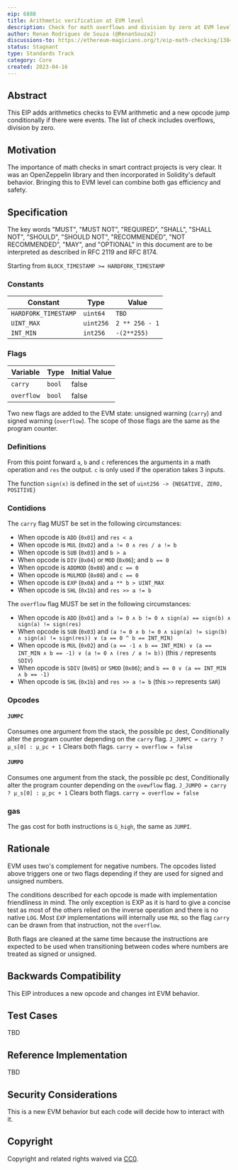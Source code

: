 ```yaml
---
eip: 6888
title: Arithmetic verification at EVM level
description: Check for math overflows and division by zero at EVM level
author: Renan Rodrigues de Souza (@RenanSouza2)
discussions-to: https://ethereum-magicians.org/t/eip-math-checking/13846
status: Stagnant
type: Standards Track
category: Core
created: 2023-04-16
---
```


## Abstract

This EIP adds arithmetics checks to EVM arithmetic and a new opcode jump conditionally if there were events. The list of check includes overflows, division by zero.

## Motivation

The importance of math checks in smart contract projects is very clear. It was an OpenZeppelin library and then incorporated in Solidity's default behavior. Bringing this to EVM level can combine both gas efficiency and safety.

## Specification

The key words "MUST", "MUST NOT", "REQUIRED", "SHALL", "SHALL NOT", "SHOULD", "SHOULD NOT", "RECOMMENDED", "NOT RECOMMENDED", "MAY", and "OPTIONAL" in this document are to be interpreted as described in RFC 2119 and RFC 8174.

Starting from `BLOCK_TIMESTAMP >= HARDFORK_TIMESTAMP`

### Constants

|     Constant         | Type      | Value     |
| -------------------- | --------- | --------- |
| `HARDFORK_TIMESTAMP` | `uint64`  | `TBD`     |
| `UINT_MAX`           | `uint256` | `2 ** 256 - 1` |
| `INT_MIN`            | `int256`  | `-(2**255)` |

### Flags

|     Variable        | Type      | Initial Value |
| ------------------- | --------- |:------------- |
| `carry`             | `bool`    | false         |
| `overflow`          | `bool`    | false         |

Two new flags are added to the EVM state: unsigned warning (`carry`) and signed warning (`overflow`). The scope of those flags are the same as the program counter.

### Definitions

From this point forward  `a`, `b` and `c` references the arguments in a math operation and `res` the output. `c` is only used if the operation takes 3 inputs.

The function `sign(x)` is defined in the set of `uint256 -> {NEGATIVE, ZERO, POSITIVE}`

### Contidions

The `carry` flag MUST be set in the following circumstances:

 - When opcode is `ADD` (`0x01`) and `res < a`
 - When opcode is `MUL` (`0x02`) and `a != 0 ∧ res / a != b`
 - When opcode is `SUB` (`0x03`) and `b > a`
 - When opcode is `DIV` (`0x04`) or `MOD` (`0x06`); and `b == 0`
 - When opcode is `ADDMOD` (`0x08`) and `c == 0`
 - When opcode is `MULMOD` (`0x08`) and `c == 0`
 - When opcode is `EXP` (`0x0A`) and `a ** b > UINT_MAX`
 - When opcode is `SHL` (`0x1b`) and `res >> a != b`

The `overflow` flag MUST be set in the following circumstances:

 - When opcode is `ADD` (`0x01`) and `a != 0 ∧ b != 0 ∧ sign(a) == sign(b) ∧ sign(a) != sign(res)`
 - When opcode is `SUB` (`0x03`) and `(a != 0 ∧ b != 0 ∧ sign(a) != sign(b) ∧ sign(a) != sign(res)) ∨ (a == 0 ^ b == INT_MIN)`
 - When opcode is `MUL` (`0x02`) and `(a == -1 ∧ b == INT_MIN) ∨ (a == INT_MIN ∧ b == -1) ∨ (a != 0 ∧ (res / a != b))` (this `/` represents `SDIV`)
 - When opcode is `SDIV` (`0x05`)  or `SMOD` (`0x06`); and `b == 0 ∨ (a == INT_MIN ∧ b == -1)`
 - When opcode is `SHL` (`0x1b`) and `res >> a != b` (this `>>` represents `SAR`)

### Opcodes

#### `JUMPC`

Consumes one argument from the stack, the possible pc dest,
Conditionally alter the program counter depending on the `carry` flag. `J_JUMPC = carry ? µ_s[0] : µ_pc + 1` 
Clears both flags. `carry = overflow = false`


#### `JUMPO`

Consumes one argument from the stack, the possible pc dest,
Conditionally alter the program counter depending on the `ovewflow` flag. `J_JUMPO = carry ? µ_s[0] : µ_pc + 1` 
Clears both flags. `carry = overflow = false`

### gas

The gas cost for both instructions is `G_high`, the same as `JUMPI`.

## Rationale

EVM uses two's complement for negative numbers. The opcodes listed above triggers one or two flags depending if they are used for signed and unsigned numbers.

The conditions described for each opcode is made with implementation friendliness in mind. The only exception is EXP as it is hard to give a concise test as most of the others relied on the inverse operation and there is no native `LOG`. Most `EXP` implementations will internally use `MUL` so the flag `carry` can be drawn from that instruction, not the `overflow`.

Both flags are cleaned at the same time because the instructions are expected to be used when transitioning between codes where numbers are treated as signed or unsigned.

## Backwards Compatibility

This EIP introduces a new opcode and changes int EVM behavior.

## Test Cases

TBD

## Reference Implementation

TBD

## Security Considerations

This is a new EVM behavior but each code will decide how to interact with it.

## Copyright

Copyright and related rights waived via [CC0](../LICENSE.md).
